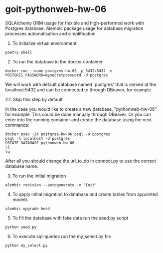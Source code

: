 # goit-pythonweb-hw-06

SQLAlchemy ORM usage for flexible and high-performed work with Postgres database. Alembic package usage for database migration processes automatisation and simplification.

1. To initialize virtual environment

```
poetry shell
```

2. To run the database in the docker container

```
docker run --name postgres-hw-06 -p 5432:5432 -e POSTGRES_PASSWORD=mysecretpassword -d postgres
```

We will work with default database named 'postgres' that is served at the localhost:5432 and can be connected to through DBeaver, for example.

2.1. Skip this step by default

In the case you would like to create a new database, "pythonweb-hw-06" for example. This could be done manualy through DBeaver. Or you can enter into the running container and create the database using the next commands:

```
docker exec -it postgres-hw-06 psql -U postgres
psql -h localhost -U postgres
CREATE DATABASE pythonweb-hw-06
\l
\q
```

After all you should change the url_to_db in connect.py to use the correct database name.

3. To run the initial migration

```
alembic revision --autogenerate -m 'Init'
```

4. To apply initial migration to database and create tables from appointed models

```
alembic upgrade head
```

5. To fill the database with fake data run the seed.py script

```
python seed.py
```

6. To execute sql-queries run the my_select.py file

```
python my_select.py
```
